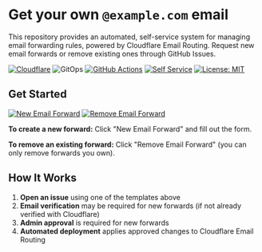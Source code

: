 # Get your own `@example.com` email

This repository provides an automated, self-service system for managing email forwarding rules, powered by Cloudflare Email Routing. Request new email forwards or remove existing ones through GitHub Issues.

[![Cloudflare](https://img.shields.io/badge/Email%20Routing-Cloudflare-F38020?logo=cloudflare&logoColor=white)](https://developers.cloudflare.com/email-routing/)
![GitOps](https://img.shields.io/badge/GitOps-Automation-326CE5?logo=git&logoColor=white)
[![GitHub Actions](https://img.shields.io/badge/CI%2FCD-GitHub%20Actions-2088FF?logo=github-actions&logoColor=white)](https://github.com/features/actions)
[![Self Service](https://img.shields.io/badge/Self%20Service-GitHub%20Issues-181717?logo=github&logoColor=white)](../../issues/new)
[![License: MIT](https://img.shields.io/badge/License-MIT-blue.svg)](https://wei.mit-license.org)

## Get Started

[![New Email Forward](https://img.shields.io/badge/New_Forward_Request-Open_Issue-brightgreen?style=for-the-badge&logo=github)](../../issues/new?template=new_forward_request.yml) [![Remove Email Forward](https://img.shields.io/badge/Remove_Forward_Request-Open_Issue-red?style=for-the-badge&logo=github)](../../issues/new?template=remove_forward_request.yml)

**To create a new forward:** Click "New Email Forward" and fill out the form.

**To remove an existing forward:** Click "Remove Email Forward" (you can only remove forwards you own).

## How It Works

1. **Open an issue** using one of the templates above
2. **Email verification** may be required for new forwards (if not already verified with Cloudflare)
3. **Admin approval** is required for new forwards
4. **Automated deployment** applies approved changes to Cloudflare Email Routing
